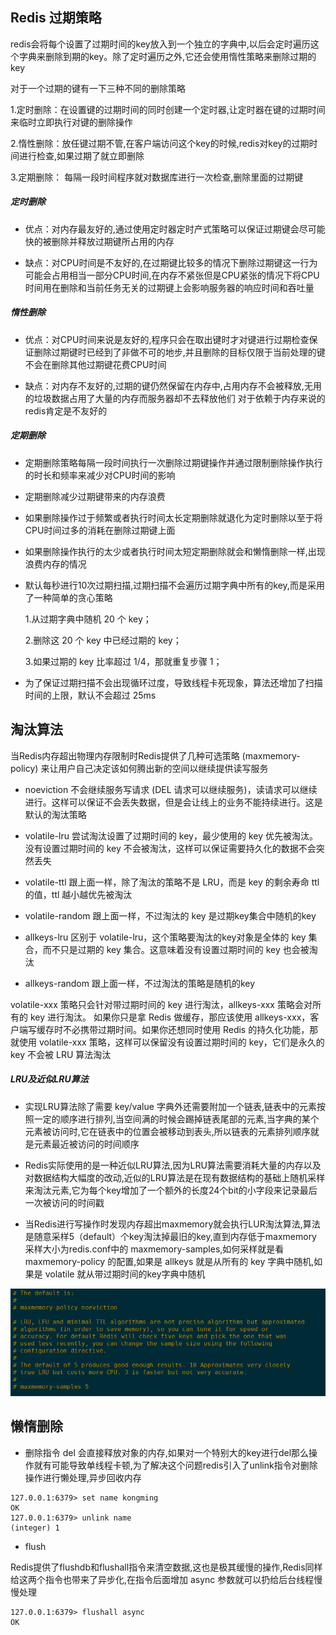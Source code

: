 ## Redis 过期策略

redis会将每个设置了过期时间的key放入到一个独立的字典中,以后会定时遍历这个字典来删除到期的key。除了定时遍历之外,它还会使用惰性策略来删除过期的key

对于一个过期的键有一下三种不同的删除策略

1.定时删除：在设置键的过期时间的同时创建一个定时器,让定时器在键的过期时间来临时立即执行对键的删除操作

2.惰性删除：放任键过期不管,在客户端访问这个key的时候,redis对key的过期时间进行检查,如果过期了就立即删除

3.定期删除： 每隔一段时间程序就对数据库进行一次检查,删除里面的过期键

##### 定时删除

* 优点：对内存最友好的,通过使用定时器定时产式策略可以保证过期键会尽可能快的被删除并释放过期键所占用的内存

* 缺点：对CPU时间是不友好的,在过期键比较多的情况下删除过期键这一行为可能会占用相当一部分CPU时间,在内存不紧张但是CPU紧张的情况下将CPU时间用在删除和当前任务无关的过期键上会影响服务器的响应时间和吞吐量


##### 惰性删除

* 优点：对CPU时间来说是友好的,程序只会在取出键时才对键进行过期检查保证删除过期键时已经到了非做不可的地步,并且删除的目标仅限于当前处理的键不会在删除其他过期键花费CPU时间

* 缺点：对内存不友好的,过期的键仍然保留在内存中,占用内存不会被释放,无用的垃圾数据占用了大量的内存而服务器却不去释放他们 对于依赖于内存来说的redis肯定是不友好的

##### 定期删除

* 定期删除策略每隔一段时间执行一次删除过期键操作并通过限制删除操作执行的时长和频率来减少对CPU时间的影响

* 定期删除减少过期键带来的内存浪费

* 如果删除操作过于频繁或者执行时间太长定期删除就退化为定时删除以至于将CPU时间过多的消耗在删除过期键上面

* 如果删除操作执行的太少或者执行时间太短定期删除就会和懒惰删除一样,出现浪费内存的情况

* 默认每秒进行10次过期扫描,过期扫描不会遍历过期字典中所有的key,而是采用了一种简单的贪心策略

	1.从过期字典中随机 20 个 key；
	
	2.删除这 20 个 key 中已经过期的 key；
	
	3.如果过期的 key 比率超过 1/4，那就重复步骤 1；

* 为了保证过期扫描不会出现循环过度，导致线程卡死现象，算法还增加了扫描时间的上限，默认不会超过 25ms


## 淘汰算法

当Redis内存超出物理内存限制时Redis提供了几种可选策略 (maxmemory-policy) 来让用户自己决定该如何腾出新的空间以继续提供读写服务

* noeviction 不会继续服务写请求 (DEL 请求可以继续服务)，读请求可以继续进行。这样可以保证不会丢失数据，但是会让线上的业务不能持续进行。这是默认的淘汰策略

* volatile-lru 尝试淘汰设置了过期时间的 key，最少使用的 key 优先被淘汰。没有设置过期时间的 key 不会被淘汰，这样可以保证需要持久化的数据不会突然丢失

* volatile-ttl 跟上面一样，除了淘汰的策略不是 LRU，而是 key 的剩余寿命 ttl 的值，ttl 越小越优先被淘汰

* volatile-random 跟上面一样，不过淘汰的 key 是过期key集合中随机的key

* allkeys-lru 区别于 volatile-lru，这个策略要淘汰的key对象是全体的 key 集合，而不只是过期的 key 集合。这意味着没有设置过期时间的 key 也会被淘汰

* allkeys-random 跟上面一样，不过淘汰的策略是随机的key

volatile-xxx 策略只会针对带过期时间的 key 进行淘汰，allkeys-xxx 策略会对所有的 key 进行淘汰。
如果你只是拿 Redis 做缓存，那应该使用 allkeys-xxx，客户端写缓存时不必携带过期时间。如果你还想同时使用 Redis 的持久化功能，那就使用 volatile-xxx 策略，这样可以保留没有设置过期时间的 key，它们是永久的 key 不会被 LRU 算法淘汰

##### LRU及近似LRU算法

* 实现LRU算法除了需要 key/value 字典外还需要附加一个链表,链表中的元素按照一定的顺序进行排列,当空间满的时候会踢掉链表尾部的元素,当字典的某个元素被访问时,它在链表中的位置会被移动到表头,所以链表的元素排列顺序就是元素最近被访问的时间顺序

* Redis实际使用的是一种近似LRU算法,因为LRU算法需要消耗大量的内存以及对数据结构大幅度的改动,近似的LRU算法是在现有数据结构的基础上随机采样来淘汰元素,它为每个key增加了一个额外的长度24个bit的小字段来记录最后一次被访问的时间戳

* 当Redis进行写操作时发现内存超出maxmemory就会执行LUR淘汰算法,算法是随意采样5（default）个key淘汰掉最旧的key,直到内存低于maxmemory 采样大小为redis.conf中的 maxmemory-samples,如何采样就是看 maxmemory-policy 的配置,如果是 allkeys 就是从所有的 key 字典中随机,如果是 volatile 就从带过期时间的key字典中随机

![Stream结构](../static/lru.png)

## 懒惰删除

* 删除指令 del 会直接释放对象的内存,如果对一个特别大的key进行del那么操作就有可能导致单线程卡顿,为了解决这个问题redis引入了unlink指令对删除操作进行懒处理,异步回收内存

~~~
127.0.0.1:6379> set name kongming
OK
127.0.0.1:6379> unlink name
(integer) 1
~~~

* flush

Redis提供了flushdb和flushall指令来清空数据,这也是极其缓慢的操作,Redis同样给这两个指令也带来了异步化,在指令后面增加 async 参数就可以扔给后台线程慢慢处理

~~~
127.0.0.1:6379> flushall async
OK
~~~
